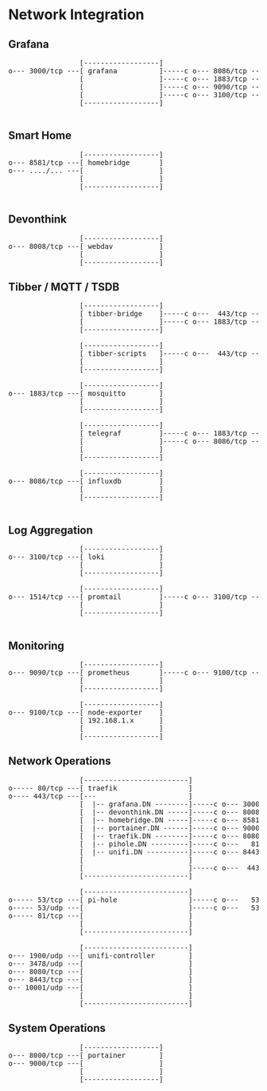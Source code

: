 # Network Integration

## Grafana
<pre>
                 [------------------]
o--- 3000/tcp ---[ grafana          ]-----c o--- 8086/tcp ---[ influxdb   ]
                 [                  ]-----c o--- 1883/tcp ---[ mosquitto  ]
                 [                  ]-----c o--- 9090/tcp ---[ prometheus ]
                 [                  ]-----c o--- 3100/tcp ---[ loki       ]
                 [------------------]

</pre>

## Smart Home 
<pre>
                 [------------------]
o--- 8581/tcp ---[ homebridge       ]
o--- ..../... ---[                  ]
                 [                  ]
                 [------------------]

</pre>

## Devonthink 
<pre>
                 [------------------]
o--- 8008/tcp ---[ webdav           ]
                 [                  ]
                 [------------------]
</pre>

## Tibber / MQTT / TSDB
<pre>
                 [------------------]
                 [ tibber-bridge    ]-----c o---  443/tcp ---[ api.tibber.com ] 
                 [                  ]-----c o--- 1883/tcp ---[ mosquitto      ]
                 [------------------]

                 [------------------]
                 [ tibber-scripts   ]-----c o---  443/tcp ---[ api.tibber.com ] 
                 [                  ]
                 [------------------]

                 [------------------]
o--- 1883/tcp ---[ mosquitto        ]
                 [                  ]  
                 [------------------]

                 [------------------]
                 [ telegraf         ]-----c o--- 1883/tcp ---[ mosquitto ]
                 [                  ]-----c o--- 8086/tcp ---[ influxdb  ]
                 [                  ]
                 [------------------]

                 [------------------]
o--- 8086/tcp ---[ influxdb         ]
                 [                  ]
                 [------------------]

</pre>

## Log Aggregation
<pre>
                 [------------------]
o--- 3100/tcp ---[ loki             ]
                 [                  ]
                 [------------------]

                 [------------------]
o--- 1514/tcp ---[ promtail         ]-----c o--- 3100/tcp ---[ loki ]
                 [                  ]
                 [------------------]
 
</pre>

## Monitoring
<pre>
                 [------------------]
o--- 9090/tcp ---[ prometheus       ]-----c o--- 9100/tcp ---[ node-exporter ]
                 [                  ]                        [ 192.168.1.x   ]
                 [------------------]

                 [------------------]
o--- 9100/tcp ---[ node-exporter    ]
                 [ 192.168.1.x      ]
                 [                  ]
                 [------------------]
</pre>

## Network Operations

<pre>
                 [-------------------------]
o----- 80/tcp ---[ traefik                 ]
o---- 443/tcp ---[---                      ]
                 [  |-- grafana.DN --------]-----c o--- 3000/tcp ---[ grafana          ] 
                 [  |-- devonthink.DN -----]-----c o--- 8008/tcp ---[ webdav           ]
                 [  |-- homebridge.DN -----]-----c o--- 8581/tcp ---[ homebridge       ]
                 [  |-- portainer.DN ------]-----c o--- 9000/tcp ---[ portainer        ]
                 [  |-- traefik.DN --------]-----c o--- 8080/tcp ---[ traefik          ]
                 [  |-- pihole.DN ---------]-----c o---   81/tcp ---[ pihole           ]
                 [  |-- unifi.DN ----------]-----c o--- 8443/tcp ---[ unifi-controller ]
                 [                         ]
                 [                         ]-----c o---  443/tcp ---[ cloudflare.com   ]
                 [-------------------------]

                 [-------------------------]
o----- 53/tcp ---[ pi-hole                 ]-----c o---   53/tcp ---[ 1.1.1.1 ]
o----- 53/udp ---[                         ]-----c o---   53/udp ---[ 1.1.1.1 ]
o----- 81/tcp ---[                         ]
                 [                         ]
                 [-------------------------]

                 [-------------------------]
o--- 1900/udp ---[ unifi-controller        ]
o--- 3478/udp ---[                         ]
o--- 8080/tcp ---[                         ]
o--- 8443/tcp ---[                         ]
o-- 10001/udp ---[                         ]
                 [                         ]
                 [-------------------------]
</pre>

## System Operations
<pre>
                 [------------------]
o--- 8000/tcp ---[ portainer        ]
o--- 9000/tcp ---[                  ]
                 [                  ]
                 [------------------]

</pre>

